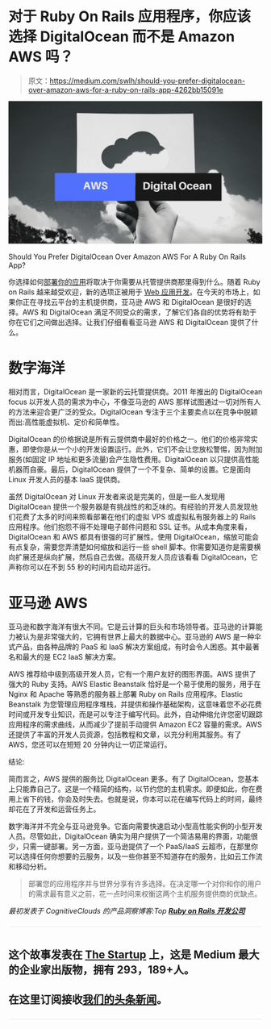 # 对于 Ruby On Rails 应用程序，你应该选择 DigitalOcean 而不是 Amazon AWS 吗？

> 原文：<https://medium.com/swlh/should-you-prefer-digitalocean-over-amazon-aws-for-a-ruby-on-rails-app-4262bb15091e>

![](img/52b2f329d6905812f6ff7ca1841c965e.png)

Should You Prefer DigitalOcean Over Amazon AWS For A Ruby On Rails App?

你选择如何[部署你的应用](https://www.cognitiveclouds.com/insights/whats-the-best-way-to-deploy-rails-web-applications-on-aws-2/)将取决于你需要从托管提供商那里得到什么。随着 Ruby on Rails 越来越受欢迎，新的选项正被用于 [Web 应用开发](https://www.cognitiveclouds.com/custom-software-development-services/web-application-development-company)。在今天的市场上，如果你正在寻找云平台的主机提供商，亚马逊 AWS 和 DigitalOcean 是很好的选择。AWS 和 DigitalOcean 满足不同受众的需求，了解它们各自的优势将有助于你在它们之间做出选择。让我们仔细看看亚马逊 AWS 和 DigitalOcean 提供了什么。

# 数字海洋

相对而言，DigitalOcean 是一家新的云托管提供商。2011 年推出的 DigitalOcean focus 以开发人员的需求为中心，不像亚马逊的 AWS 那样试图通过一切对所有人的方法来迎合更广泛的受众。DigitalOcean 专注于三个主要卖点以在竞争中脱颖而出:高性能虚拟机、定价和简单性。

DigitalOcean 的价格据说是所有云提供商中最好的价格之一。他们的价格非常实惠，即使你是从一个小的开发设置运行。此外，它们不会让您放松警惕，因为附加服务(如固定 IP 地址和更多流量)会产生隐性费用。DigitalOcean 以只提供高性能机器而自豪。最后，DigitalOcean 提供了一个不复杂、简单的设置。它是面向 Linux 开发人员的基本 IaaS 提供商。

虽然 DigitalOcean 对 Linux 开发者来说是完美的，但是一些人发现用 DigitalOcean 提供一个服务器是有挑战性的和乏味的。有经验的开发人员发现他们花费了太多的时间来照看部署在他们的虚拟 VPS 或虚拟私有服务器上的 Rails 应用程序。他们抱怨不得不处理电子邮件问题和 SSL 证书。从成本角度来看，DigitalOcean 和 AWS 都具有很强的可扩展性。使用 DigitalOcean，缩放可能会有点复杂，需要您弄清楚如何缩放和运行一些 shell 脚本。你需要知道你是需要横向扩展还是纵向扩展，然后自己去做。高级开发人员应该看看 DigitalOcean，它声称你可以在不到 55 秒的时间内启动并运行。

# 亚马逊 AWS

亚马逊和数字海洋有很大不同。它是云计算的巨头和市场领导者。亚马逊的计算能力被认为是非常强大的，它拥有世界上最大的数据中心。亚马逊的 AWS 是一种伞式产品，由各种品牌的 PaaS 和 IaaS 解决方案组成，有时会令人困惑。其中最著名和最大的是 EC2 IaaS 解决方案。

AWS 推荐给中级到高级开发人员，它有一个用户友好的图形界面。AWS 提供了强大的 Ruby 支持。AWS Elastic Beanstalk 恰好是一个易于使用的服务，用于在 Nginx 和 Apache 等熟悉的服务器上部署 Ruby on Rails 应用程序。Elastic Beanstalk 为您管理应用程序堆栈，并提供和操作基础架构，这意味着您不必花费时间或开发专业知识，而是可以专注于编写代码。此外，自动伸缩允许您密切跟踪应用程序的需求曲线，从而减少了提前手动提供 Amazon EC2 容量的需求。AWS 还提供了丰富的开发人员资源，包括教程和文章，以充分利用其服务。有了 AWS，您还可以在短短 20 分钟内让一切正常运行。

结论:

简而言之，AWS 提供的服务比 DigitalOcean 更多。有了 DigitalOcean，您基本上只能靠自己了。这是一个精简的结构，以节约您的主机需求。即便如此，你在费用上省下的钱，你会及时失去。也就是说，你本可以花在编写代码上的时间，最终却花在了开发和运营任务上。

数字海洋并不完全与亚马逊竞争。它面向需要快速启动小型高性能实例的小型开发人员。尽管如此，DigitalOcean 确实为用户提供了一个简洁易用的界面，功能很少，只需一键部署。另一方面，亚马逊提供了一个 PaaS/IaaS 云超市，在那里你可以选择任何你想要的云服务，以及一些你甚至不知道存在的服务，比如云工作流和移动分析。

> 部署您的应用程序并与世界分享有许多选择。在决定哪一个对你和你的用户的需求最有意义之前，花一点时间来权衡这两个主机服务提供商的优缺点。

*最初发表于 CognitiveClouds 的产品洞察博客:Top* [***Ruby on Rails 开发公司***](https://www.cognitiveclouds.com/custom-software-development-services/ruby-on-rails-development-company)

![](img/731acf26f5d44fdc58d99a6388fe935d.png)

## 这个故事发表在 [The Startup](https://medium.com/swlh) 上，这是 Medium 最大的企业家出版物，拥有 293，189+人。

## 在这里订阅接收[我们的头条新闻](http://growthsupply.com/the-startup-newsletter/)。

![](img/731acf26f5d44fdc58d99a6388fe935d.png)